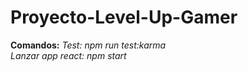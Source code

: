 # Proyecto-Level-Up-Gamer

**Comandos:**
*Test: npm run test:karma*  
*Lanzar app react: npm start*  
